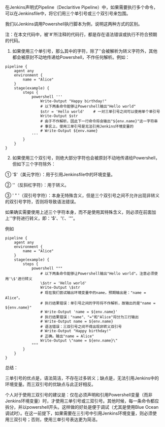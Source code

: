 在Jenkins声明式Pipeline（Declaritive Pipeline）中，如果需要执行多个命令，可以在Jenkinsfile中，将它们用三个单引号或三个双引号来包围。

我们以Jenkins调用Powershell执行脚本为例，说明这两种方式的区别。

注：在本文代码中，被'#'所注释的代码行，都是存在语法错误或执行不符合预期的代码。

1. 如果使用三个单引号，那么其中的字符，除了'\'会被解析为转义字符外，其他都会被原封不动地传递给Powershell，不作任何解析。例如：


```
pipeline {
	agent any
	environment {
		name = "Alice"
    }
	stage(example) {
		steps {
			powershell '''               
				Write-Output "Happy birthday!"
                # 以下两条命令能够让Powershell输出"Hello world"
				$str = 'Hello world'    # 一对三单引号之间可以使用单个单引号
				Write-Output $str
                # 由于不作解析，因此下一行命令将会输出"${env.name}"这一字符串
                # 事实上，使用三单引号是无法引用Jenkins环境变量的
				# Write-Output ${env.name}
			'''
        }
    }
}
```

2. 如果使用三个双引号，则绝大部分字符也会被原封不动地传递给Powershell，但如下三个字符除外：

① '$'（美元字符）：用于引用Jenkinsfile中的环境变量。

② '\'（反斜杠字符）：用于转义。

③ ' " '（双引号字符）：本身无特殊含义，但是三个双引号之间不允许出现非转义的双引号字符，否则将导致语法错误。

如果确实需要使用上述三个字符本身，而不是使用其特殊含义，则必须在前面加上'\'字符进行转义，即：'\$'、'\\'、'\"'。

例如
```
pipeline {
	agent any
	environment {
		name = "Alice"
    }
	stage(example) {
		steps {
			powershell """ 
                # 以下两条命令能够让Powershell输出"Hello world"。注意必须使用'\$'进行转义
                \$str = 'Hello world'
				Write-Output \$str
                # 现在我们尝试输出环境变量中的name，预期输出是："name = Alice"。
                # 执行结果错误：单引号之间的字符将不作解析，故输出的是"name = ${env.name}"
                # Write-Output 'name = ${env.name}'
                # 执行结果错误："name"、"="和"Alice"将分为三行输出
                # Write-Output name = ${env.name}
                # 语法错误：三双引号之间不得出现非转义双引号
                # Write-Output "Happy birthday!"
                # 正确。输出"name = Alice"
				Write-Output \"name = ${env.name}\"
			"""
        }
    }
}
```

总结：

三单引号的优点是，语法简洁，不存在过多转义；缺点是，无法引用Jenkins中的环境变量。而三双引号的优缺点与此正好相反。

个人对于使用三双引号的建议是：仅在必须声明和引用Powershell变量（而非Jenkins环境变量）时，才使用三单引号或三双引号。其他时候，每一条命令都应拆分，并以powershell开头。这样做的好处是便于调试（尤其是使用Blue Ocean调试时）。在这一前提下，如果需要在三引号中引用Jenkins环境变量，则必须使用三双引号；否则，使用三单引号表达更为简洁。
